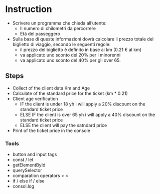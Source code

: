 # Instruction
- Scrivere un programma che chieda all’utente:
    - Il numero di chilometri da percorrere
    - Età del passeggero 
- Sulla base di queste informazioni dovrà calcolare il prezzo totale del biglietto di viaggio, secondo le seguenti regole:
    - il prezzo del biglietto è definito in base ai km (0.21 € al km)
    - va applicato uno sconto del 20% per i minorenni
    - va applicato uno sconto del 40% per gli over 65.

## Steps
- Collect of the client data Km and Age
- Calculate of the standard price for the ticket (km * 0.21)
- Client age verification
    - IF the client is under 18 yh i will apply a 20% discount on the standard ticket price
    - ELSE IF the client is over 65 yh i will apply a 40% discount on the standard ticket price
    - ELSE the client will pay the satndard price
- Print of the ticket price in the console

### Tools
- button and input tags
- const / let
- getElementById
- querySelector
- comparation operators > <
- if / else if / else
- consol.log